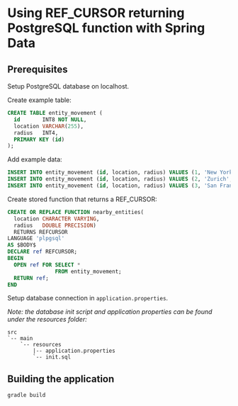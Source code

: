 # Using REF_CURSOR returning PostgreSQL function with Spring Data

## Prerequisites
Setup PostgreSQL database on localhost.

Create example table:
```sql
CREATE TABLE entity_movement (
  id       INT8 NOT NULL,
  location VARCHAR(255),
  radius   INT4,
  PRIMARY KEY (id)
);
```

Add example data:
```sql
INSERT INTO entity_movement (id, location, radius) VALUES (1, 'New York', 1.0);
INSERT INTO entity_movement (id, location, radius) VALUES (2, 'Zurich', 3.0);
INSERT INTO entity_movement (id, location, radius) VALUES (3, 'San Francisco', 2.0);
```

Create stored function that returns a REF_CURSOR:
```sql
CREATE OR REPLACE FUNCTION nearby_entities(
  location CHARACTER VARYING,
  radius   DOUBLE PRECISION)
  RETURNS REFCURSOR
LANGUAGE 'plpgsql'
AS $BODY$
DECLARE ref REFCURSOR;
BEGIN
  OPEN ref FOR SELECT *
               FROM entity_movement;
  RETURN ref;
END
```

Setup database connection in `application.properties`.

_Note: the database init script and application properties can be found under the resources folder:_

```shell
src
`-- main
    `-- resources
        |-- application.properties
        `-- init.sql
```

## Building the application
```shell
gradle build
```
